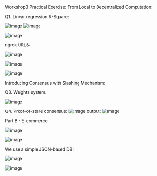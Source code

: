 Workshop3
Practical Exercise: From Local to Decentralized Computation:

Q1. Linear regression R-Square:

![image](https://github.com/Mia16041999/Lab3/assets/151848543/e1014ef9-1a04-49c8-98b3-a87fd6b6e933)
![image](https://github.com/Mia16041999/Lab3/assets/151848543/4d1f5c31-2b01-455e-9a6c-df89d0c6d0ee)

![image](https://github.com/Mia16041999/Lab3/assets/151848543/4b782293-b6ca-4103-8d1c-2e6a818be34b)


ngrok URLS:

![image](https://github.com/Mia16041999/Lab3/assets/151848543/8bbb09f2-8b49-4676-a22e-72b331e378e0)


![image](https://github.com/Mia16041999/Lab3/assets/151848543/a03a10e4-3e44-48e2-bf79-d4270c924aaf)



![image](https://github.com/Mia16041999/Lab3/assets/151848543/bab971c3-7a31-46c4-a4c1-40622e7ac693)

Introducing Consensus with Slashing Mechanism:

Q3. Weights system.

![image](https://github.com/Mia16041999/Lab3/assets/151848543/dd893f9f-e5ce-4a02-b336-1af54752e3a8)

Q4. Proof-of-stake consensus:
![image](https://github.com/Mia16041999/Lab3/assets/151848543/9fc57731-7f9c-4d07-a4d7-6e257686bd46)
output:
![image](https://github.com/Mia16041999/Lab3/assets/151848543/cd58867e-8d22-4217-be40-a6563979a4ec)

Part B - E-commerce

![image](https://github.com/Mia16041999/Lab3/assets/151848543/aaa82947-7742-4c47-9c13-1fd92f1ba106)

![image](https://github.com/Mia16041999/Lab3/assets/151848543/93f326ab-8c1f-4ccb-bf94-14dd51d55a97)

We use a simple JSON-based DB:

![image](https://github.com/Mia16041999/Lab3/assets/151848543/c1e46861-9fd5-4ae9-96db-a1d5388c2ec6)

![image](https://github.com/Mia16041999/Lab3/assets/151848543/802050bd-e431-4cf6-8c49-cea72516d814)












